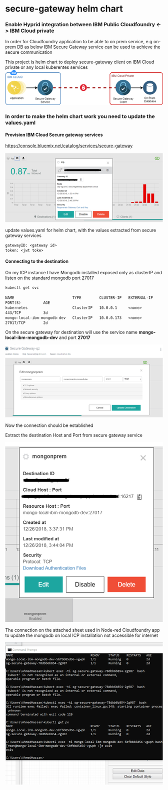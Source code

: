 # secure-gateway helm chart 

### Enable Hyprid integration between IBM Public Cloudfoundry <-> IBM Cloud private 

In order for Cloudfoundry application to be able to on prem service, e.g on-prem DB as below IBM Secure Gateway service can be used to achieve the secure communication

This project is helm chart to deploy secure-gateway client on IBM Cloud private or any local kuberentes services
![alt secure-gateway](https://raw.githubusercontent.com/ahmadsayed/secure-gateway/master/docs/secure-gateway.png)

### In order to make the helm chart work you need to update the values.yaml 

#### Provision IBM Cloud Secure gateway services 

https://console.bluemix.net/catalog/services/secure-gateway

![alt secure-gateway-id](https://raw.githubusercontent.com/ahmadsayed/secure-gateway/master/docs/securegatewayid.png)

update values.yaml for helm chart, with the values extracted from secure gateway services

```
gatewayID: <gateway id>
token: <jwt toke>
```
#### Connecting to the destination

On my ICP instance I have Mongodb installed exposed only as clusterIP and listen on the standard mongodb port 27017

```
kubectl get svc 

NAME                          TYPE        CLUSTER-IP   EXTERNAL-IP   PORT(S)          AGE
kubernetes                    ClusterIP   10.0.0.1     <none>        443/TCP          3d
mongo-local-ibm-mongodb-dev   ClusterIP   10.0.0.173   <none>        27017/TCP        2d
```


On the secure gateway for destination will use the service name **mongo-local-ibm-mongodb-dev** and port **27017**

![alt secure-gateway-add-destination](https://raw.githubusercontent.com/ahmadsayed/secure-gateway/master/docs/adding-destination.png)

Now the connection should be established 

Extract the destination Host and Port from secure gateway service

![alt get host and port](https://raw.githubusercontent.com/ahmadsayed/secure-gateway/master/docs/gethostandport.png)

The connection on the attached sheet used in Node-red Cloudfoundry app to update the mongodb on local ICP installation not accessible for internet 

![alt Quick Demo](https://github.com/ahmadsayed/secure-gateway/blob/master/docs/full-demo.gif)
